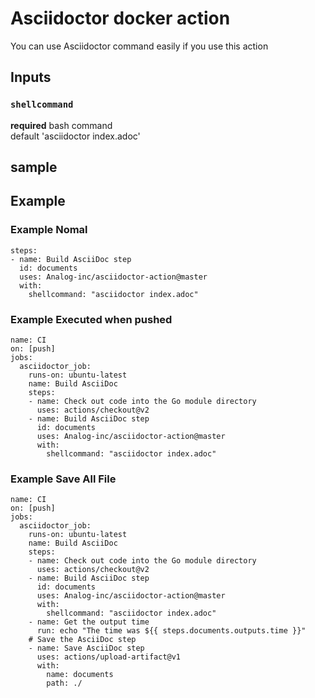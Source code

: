 # Asciidoctor docker action

You can use Asciidoctor command easily if you use this action

## Inputs

### `shellcommand`

**required** 
bash command   
default 'asciidoctor index.adoc'

## sample


## Example

### Example Nomal
```
steps:
- name: Build AsciiDoc step
  id: documents
  uses: Analog-inc/asciidoctor-action@master
  with:
    shellcommand: "asciidoctor index.adoc" 
```
### Example Executed when pushed

```
name: CI
on: [push]
jobs:
  asciidoctor_job:
    runs-on: ubuntu-latest
    name: Build AsciiDoc
    steps:
    - name: Check out code into the Go module directory
      uses: actions/checkout@v2
    - name: Build AsciiDoc step
      id: documents
      uses: Analog-inc/asciidoctor-action@master
      with:
        shellcommand: "asciidoctor index.adoc" 
```

### Example Save All File

```
name: CI
on: [push]
jobs:
  asciidoctor_job:
    runs-on: ubuntu-latest
    name: Build AsciiDoc
    steps:
    - name: Check out code into the Go module directory
      uses: actions/checkout@v2
    - name: Build AsciiDoc step
      id: documents
      uses: Analog-inc/asciidoctor-action@master
      with:
        shellcommand: "asciidoctor index.adoc" 
    - name: Get the output time
      run: echo "The time was ${{ steps.documents.outputs.time }}"
    # Save the AsciiDoc step
    - name: Save AsciiDoc step
      uses: actions/upload-artifact@v1
      with:
        name: documents
        path: ./
```
